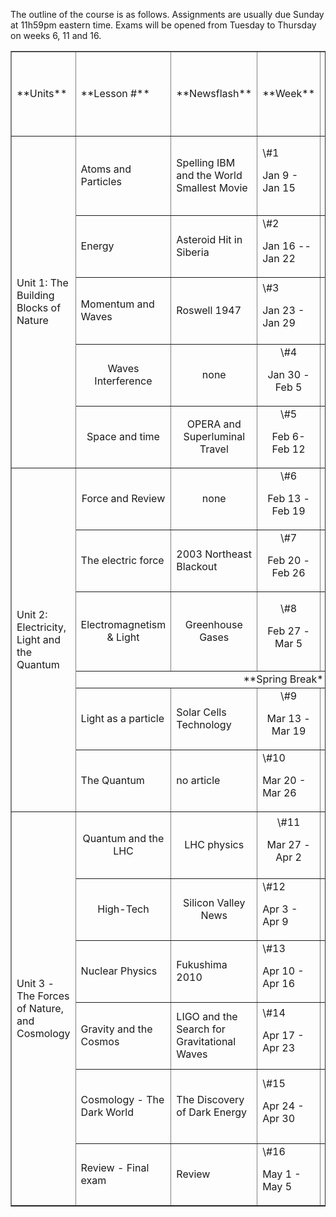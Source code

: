 The outline of the course is as follows. Assignments are usually due Sunday at 11h59pm eastern time. Exams will be opened from Tuesday to Thursday on weeks 6, 11 and 16.

<table align="center" border="1" cellpadding="0" cellspacing="0" class="full-width" style="width:100%;" width="437"><tbody><tr><td style="width:73px;">**Units**

</td><td style="width:95px;">**Lesson #**

</td><td style="width:93px;">**Newsflash**

</td><td style="width:73px;">**Week**

</td><td style="width:120px;">**Readings**

</td><td style="width:129px;">**Assignments**

**hw# = homework**

**db # = Discussion Board**

</td></tr><tr><td colspan="1" rowspan="5" style="width:73px;">Unit 1: The Building Blocks of Nature

</td><td style="width:95px;">Atoms and Particles

</td><td style="width:93px;">Spelling IBM and the World Smallest Movie

</td><td style="width:73px;">\#1

Jan 9 - Jan 15

</td><td style="width:120px;">- Syllabus
- Ch. 1, pp.1-7, pp 16-22, pp. 30-32
- Week 1 Lesson

</td><td style="width:129px;">- hw #1
- db #1
- pre-course survey

</td></tr><tr><td style="width:95px;">Energy

</td><td style="width:93px;">Asteroid Hit in Siberia

</td><td style="width:73px;">\#2

Jan 16 -- Jan 22

</td><td style="width:120px;">- Ch. 2, pp 38-57
- Week 2 Lesson

</td><td style="width:129px;">- hw #2
- db #2
- 

</td></tr><tr><td style="width:95px;">Momentum and Waves

</td><td style="width:93px;">Roswell 1947

</td><td style="width:73px;">\#3

Jan 23 - Jan 29

</td><td style="width:120px;">- Ch. 3, pp. 89-93
- Ch. 7, pp 239-260
- Week 3 Lesson

</td><td style="width:129px;">- hw #3
- db #3
- Meet live with instructor
- Find a proctor!

</td></tr><tr><td style="width: 95px; text-align: center;">Waves Interference

</td><td style="width: 95px; text-align: center;">none

</td><td style="width: 95px; text-align: center;">\#4

Jan 30 - Feb 5

</td><td style="width: 95px; text-align: left;">- Ch. 7, pp 265-274
- Week 4 Lesson

</td><td style="width: 95px;">- hw #4
- Lab 1
- 

</td></tr><tr><td style="width: 95px; text-align: center;">Space and time</td><td style="width: 95px; text-align: center;">OPERA and Superluminal Travel</td><td style="width: 95px; text-align: center;">\#5

Feb 6- Feb 12

</td><td style="width: 95px; text-align: left;">- Ch. 12, pp. 443-455
- Week 5 Lesson

</td><td style="width: 95px;">- hw #5
- db #4
- early survey

</td></tr><tr><td colspan="1" rowspan="6" style="width:73px;">Unit 2: Electricity, Light and the Quantum

</td><td style="width: 95px; text-align: center;">Force and Review</td><td style="width: 95px; text-align: center;">none</td><td style="width: 95px; text-align: center;">\#6

Feb 13 - Feb 19

</td><td style="width: 95px; text-align: left;">- Week 6 Lesson

</td><td style="width: 95px;">- Midterm #1 from Tuesday to Thursday)
- hw #6

</td></tr><tr><td style="width:95px;">The electric force

</td><td style="width:93px;">2003 Northeast Blackout

</td><td style="width: 73px; text-align: center;">\#7

Feb 20 - Feb 26

</td><td style="width: 120px; text-align: left;">- Ch. 6, pp. 201-212
- Week 7 Lesson

</td><td style="width:129px;">- hw #7
- db #5

</td></tr><tr><td style="width: 95px; text-align: center;">Electromagnetism & Light</td><td style="width: 95px; text-align: center;">Greenhouse Gases</td><td style="width: 73px; text-align: center;">\#8

Feb 27 - Mar 5

</td><td style="width:120px;">- Ch. 6, pp. 212-232
- Ch. 9, pp. 324-345
- Week 8 Lesson

</td><td style="width:129px;">- hw #8
- db #6

</td></tr><tr><td colspan="5" rowspan="1" style="width:95px; text-align: center;">**Spring Break**</td></tr><tr><td style="width:95px;">Light as a particle

</td><td style="width:93px;">Solar Cells Technology

</td><td style="width: 73px; text-align: center;">\#9

Mar 13 - Mar 19

</td><td style="width:120px;">- Week 9 Lesson

</td><td style="width:129px;">- Lab #2
- db #7

</td></tr><tr><td style="width:95px;">The Quantum

</td><td style="width:93px;">no article

</td><td style="width:73px;">\#10

Mar 20 - Mar 26

</td><td style="width:120px;">- Ch.11, pp. 404-420
- Week 10 Lesson

</td><td style="width:129px;">- hw # 9
- db # 8

</td></tr><tr><td colspan="1" rowspan="6" style="width:73px;">Unit 3 - The Forces of Nature, and Cosmology

</td><td style="width: 95px; text-align: center;">Quantum and the LHC</td><td style="width: 95px; text-align: center;">LHC physics</td><td style="width: 73px; text-align: center;">\#11

Mar 27 - Apr 2

</td><td style="width: 120px; text-align: left;">- Week 11 Lesson

</td><td style="width:129px;">- Midterm #2 from Tuesday to Thursday)
- hw #10
- Project part A

</td></tr><tr><td style="width: 95px; text-align: center;">High-Tech</td><td style="width: 95px; text-align: center;">Silicon Valley News</td><td style="width:73px;">\#12

Apr 3 - Apr 9

</td><td style="width:120px;">- Ch.11, pp. 420-438
- Week 12 Lesson

</td><td style="width:129px;">- hw #11
- db #9

</td></tr><tr><td style="width:95px;">Nuclear Physics

</td><td style="width:93px;">Fukushima 2010

</td><td style="width:73px;">\#13

Apr 10 - Apr 16

</td><td style="width:120px;">- Ch. 4
- Ch. 5, pp. 176-188
- Week 13 Lesson

</td><td style="width:129px;">- hw #12
- db # 10
- Project part B

</td></tr><tr><td style="width:95px;">Gravity and the Cosmos

</td><td style="width:93px;">LIGO and the Search for Gravitational Waves

</td><td style="width:73px;">\#14

Apr 17 - Apr 23

</td><td style="width:120px;">- Ch. 3, pp. 72-83
- Ch. 12, pp. 458
- Week 14 Lesson

</td><td style="width:129px;">- Lab 3

</td></tr><tr><td style="width:95px;">Cosmology - The Dark World

</td><td style="width:93px;">The Discovery of Dark Energy

</td><td style="width:73px;">\#15

Apr 24 - Apr 30

</td><td style="width:120px;">- Ch. 13
- Week 15 Lesson

</td><td style="width:129px;">- hw #13
- db #11

**\*\* Special due date on Friday.**

</td></tr><tr><td style="width:95px;">Review - Final exam

</td><td style="width:93px;">Review

</td><td style="width:73px;">\#16

May 1 - May 5

</td><td style="width:120px;">- Review Readings

</td><td style="width:129px;">- Final exam (by Thursday)

</td></tr></tbody></table>